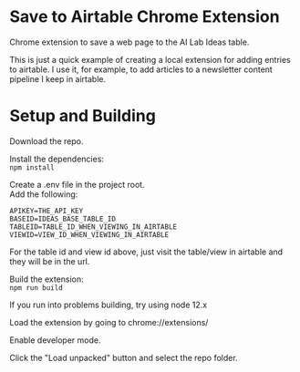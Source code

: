 # Save to Airtable Chrome Extension

Chrome extension to save a web page to the AI Lab Ideas table.

This is just a quick example of creating a local extension for adding entries to airtable. 
I use it, for example, to add articles to a newsletter content pipeline I keep in airtable.

# Setup and Building

Download the repo.

Install the dependencies: <br>
`npm install`

Create a .env file in the project root.<br>
Add the following:<br>
```
APIKEY=THE_API_KEY
BASEID=IDEAS_BASE_TABLE_ID
TABLEID=TABLE_ID_WHEN_VIEWING_IN_AIRTABLE
VIEWID=VIEW_ID_WHEN_VIEWING_IN_AIRTABLE
```

For the table id and view id above, just visit the table/view in airtable and they will be in the url.


Build the extension: <br>
`npm run build`

If you run into problems building, try using node 12.x

Load the extension by going to chrome://extensions/ 

Enable developer mode.

Click the "Load unpacked" button and select the repo folder.
